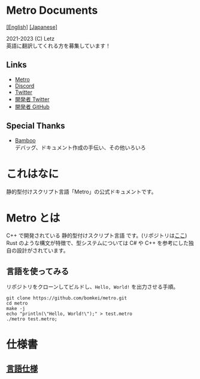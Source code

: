 # Metro Documents

[[English]](./README-en.md)
[[Japanese]](./README.md)

2021-2023 (C) Letz <br>
英語に翻訳してくれる方を募集しています！

## Links
- [Metro](https://github.com/bomkei/metro)
- [Discord](https://discord.gg/pWNv7PPryp)
- [Twitter](https://twitter.com/metrolang)
- [開発者 Twitter](https://twitter.com/letz00)
- [開発者 GitHub](https://github.com/bomkei)

## Special Thanks

- [Bamboo](https://github.com/HIDE0123) <br>
デバッグ、ドキュメント作成の手伝い、その他いろいろ

# これはなに
静的型付けスクリプト言語「Metro」の公式ドキュメントです。

# Metro とは
C++ で開発されている 静的型付けスクリプト言語 です。(リポジトリは[ここ](https://github.com/bomkei/metro)) <br>
Rust のような構文が特徴で、型システムについては C# や C++ を参考にした独自の設計がされています。 <br>

## 言語を使ってみる
リポジトリをクローンしてビルドし、`Hello, World!` を出力させる手順。
```
git clone https://github.com/bomkei/metro.git
cd metro
make -j
echo "println(\"Hello, World!\");" > test.metro
./metro test.metro;
```

# 仕様書
## [言語仕様](./language.md)
